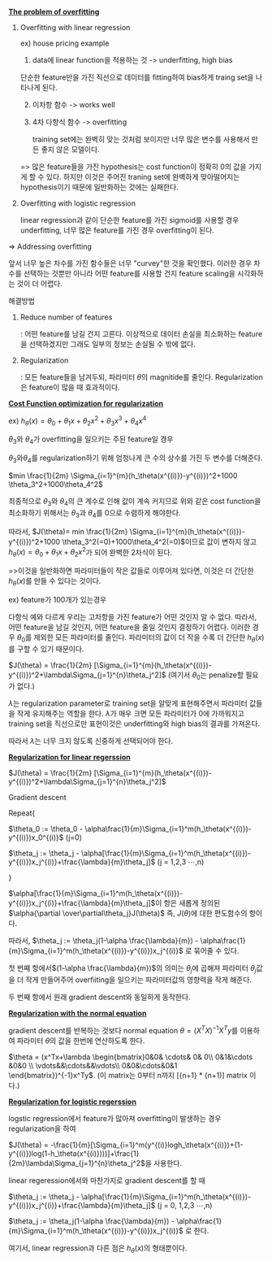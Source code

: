 <strong><u>The problem of overfitting</u></strong>

1. Overfitting with linear regression

   ex) house pricing example

   1.  data에 linear function을 적용하는 것 -> underfitting, high bias

      단순한 feature만을 가진 직선으로 데이터를 fitting하여 bias하게 traing set을 나타나게 된다.

   2. 이차항 함수 -> works well

   3. 4차 다항식 함수 -> overfitting 

      training set에는 완벽히 맞는 것처럼 보이지만 너무 많은 변수를 사용해서 만든 좋지 않은 모델이다.

   => 많은 feature들을 가진 hypothesis는 cost function이 정확히 0의 값을 가지게 할 수 있다. 하지만 이것은 주어진 traning set에 완벽하게 맞아떨어지는 hypothesis이기 때문에 일반화하는 것에는 실패한다.

2. Overfitting with logistic regression

   linear regression과 같이 단순한 feature를 가진 sigmoid를 사용할 경우 underfitting, 너무 많은 feature를 가진 경우 overfitting이 된다.

=> Addressing overfitting

앞서 너무 높은 차수를 가진 함수들은 너무 "curvey"한 것을 확인했다. 이러한 경우 차수를 선택하는 것뿐만 아니라 어떤 feature를 사용할 건지 feature scaling을 시각화하는 것이 더 어렵다.

해결방법

1. Reduce number of features

   : 어떤 feature를 남길 건지 고른다. 이상적으로 데이터 손실을 최소화하는 feature을 선택하겠지만 그래도 일부의 정보는 손실될 수 밖에 없다.

2. Regularization

   : 모든 feature들을 남겨두되, 파라미터 $\theta$의 magnitide를 줄인다. Regularization은 feature이 많을 때 효과적이다.

<strong><u>Cost Function optimization for regularization</u></strong>

ex) $h_\theta(x)=\theta_0+\theta_1x+\theta_2x^2+\theta_3x^3+\theta_4x^4$

$\theta_3$와 $\theta_4$가 overfitting을 일으키는 주된 feature일 경우

$\theta_3$와$\theta_4$를 regularization하기 위해 엄청나게 큰 수의 상수를 가진 두 변수를 더해준다.

$min \frac{1}{2m} \Sigma_{i=1}^{m}(h_\theta(x^{(i)})-y^{(i)})^2+1000 \theta_3^2+1000\theta_4^2$

최종적으로  $\theta_3$와 $\theta_4$의 큰 계수로 인해 값이 계속 커지므로  위와 같은 cost function을 최소화하기 위해서는 $\theta_3$과 $\theta_4$를 0으로 수렴하게 해야한다. 

따라서, $J(\theta)= min \frac{1}{2m} \Sigma_{i=1}^{m}(h_\theta(x^{(i)})-y^{(i)})^2+1000 \theta_3^2(=0)+1000\theta_4^2(=0)$이므로 값이 변하지 않고 $h_\theta(x) = \theta_0+\theta_1x+\theta_2x^2$가 되어 완벽한 2차식이 된다.

=>이것을 일반화하면 파라미터들이 작은 값들로 이루어져 있다면, 이것은 더 간단한 $h_\theta(x)$를 만들 수 있다는 것이다.



ex) feature가 100개가 있는경우

다항식 예와 다르게 우리는 고차항을 가진 feature가 어떤 것인지 알 수 없다. 따라서, 어떤 feature을 남길 것인지, 어떤 feature을 줄일 것인지 결정하기 어렵다. 이러한 경우 $\theta_0$를 제외한 모든 파라미터를 줄인다. 파라미터의 값이 더 작을 수록 더 간단한 $h_\theta(x)$를 구할 수 있기 때문이다. 

$J(\theta) = \frac{1}{2m} [\Sigma_{i=1}^{m}(h_\theta(x^{(i)})-y^{(i)})^2+\lambda\Sigma_{j=1}^{n}\theta_j^2]$ (여기서 $\theta_0$는 penalize할 필요가 없다.)

$\lambda$는 regularization parameter로 training set을 알맞게 표현해주면서 파라미터 값들을 작게 유지해주는 역할을 한다. $\lambda$가 매우 크면 모든 파라미터가 0에 가까워지고 training set을 직선으로만 표현이것은 underfitting와 high bias의 결과를 가져온다. 

따라서 $\lambda$는 너무 크지 않도록 신중하게 선택되어야 한다.   



<strong><u>Regularization for linear regerssion</u></strong>

$J(\theta) = \frac{1}{2m} [\Sigma_{i=1}^{m}(h_\theta(x^{(i)})-y^{(i)})^2+\lambda\Sigma_{j=1}^{n}\theta_j^2]$

Gradient descent

Repeat{

$\theta_0 := \theta_0 - \alpha\frac{1}{m}\Sigma_{i=1}^m(h_\theta(x^{(i)})-y^{(i)})x_0^{(i)}$ (j=0)

$\theta_j := \theta_j - \alpha[\frac{1}{m}\Sigma_{i=1}^m(h_\theta(x^{(i)})-y^{(i)})x_j^{(i)}+\frac{\lambda}{m}\theta_j]$  (j = 1,2,3 $\cdots$,n)

}

$\alpha[\frac{1}{m}\Sigma_{i=1}^m(h_\theta(x^{(i)})-y^{(i)})x_j^{(i)}+\frac{\lambda}{m}\theta_j]$이 항은 새롭게 정의된 $\alpha{\partial \over\partial\theta_j}J(\theta)$ 즉, $J(\theta)$에 대한 편도함수의 항이다.

따라서, $\theta_j := \theta_j(1-\alpha \frac{\lambda}{m}) - \alpha\frac{1}{m}\Sigma_{i=1}^m(h_\theta(x^{(i)})-y^{(i)})x_j^{(i)}$ 로 묶어줄 수 있다.

첫 번째 항에서$(1-\alpha \frac{\lambda}{m})$의 의미는  $\theta_j$에 곱해져 파라미터 $\theta_j$값을 더 작게 만들어주어 overfiiting을 일으키는 파라미터값의 영향력을 작게 해준다.

두 번째 항에서 원래 gradient descent와 동일하게 동작한다.



<strong><u>Regularization with the normal equation</u></strong>

gradient descent를 반복하는 것보다 normal equation  $\theta = (X^TX)^{-1}X^Ty$를 이용하여 파라미터 $\theta$의 값을 한번에 연산하도록 한다.

$\theta = (x^Tx+\lambda \begin{bmatrix}0&0& \cdots& 0& 0\\ 0&1&\cdots &0&0 \\ \vdots&&\cdots&&\vdots\\ 0&0&\cdots&0&1 \end{bmatrix})^{-1}x^Ty$. (이 matrix는 0부터 n까지 [{n+1} * {n+1)] matrix 이다.)



<strong><u>Regularization for logistic regerssion</u></strong>

logstic regression에서 feature가 많아져 overfitting이 발생하는 경우 regularization을 하여

$J(\theta) = -\frac{1}{m}[\Sigma_{i=1}^m(y^{(i)}logh_\theta(x^{(i)})+(1-y^{(i)})log(1-h_\theta(x^{(i)})))]+\frac{1}{2m}\lambda\Sigma_{j=1}^{n}\theta_j^2$을 사용한다.

linear regeression에서와 마찬가지로 gradient descent를 할 때

$\theta_j := \theta_j - \alpha[\frac{1}{m}\Sigma_{i=1}^m(h_\theta(x^{(i)})-y^{(i)})x_j^{(i)}+\frac{\lambda}{m}\theta_j]$  (j = 0, 1,2,3 $\cdots$,n)

$\theta_j := \theta_j(1-\alpha \frac{\lambda}{m}) - \alpha\frac{1}{m}\Sigma_{i=1}^m(h_\theta(x^{(i)})-y^{(i)})x_j^{(i)}$ 로 한다.

여기서, linear regression과 다른 점은 $h_\theta(x)$의 형태뿐이다.

